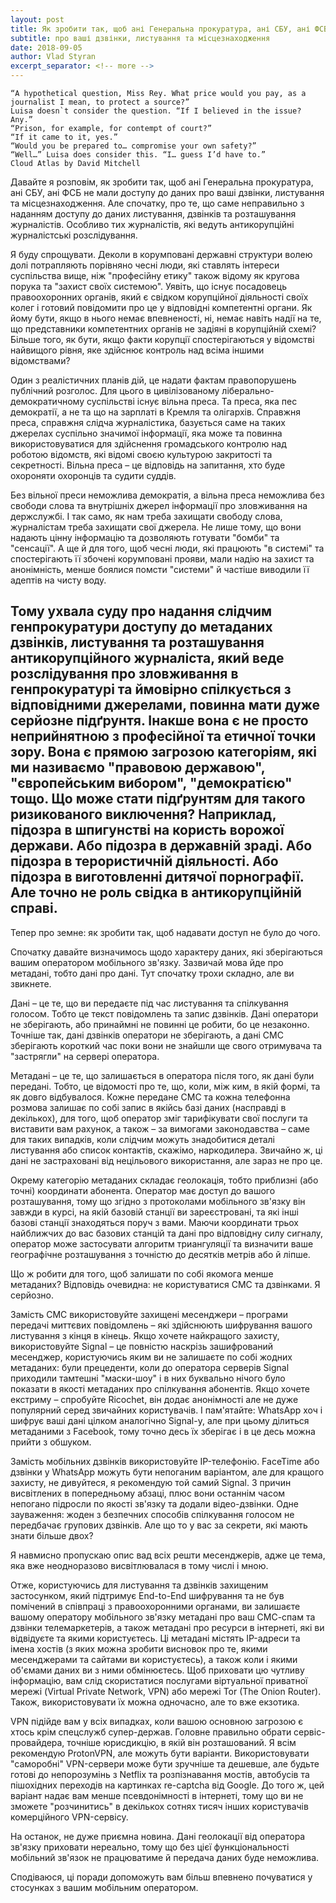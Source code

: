 ```yaml
---
layout: post
title: Як зробити так, щоб ані Генеральна прокуратура, ані СБУ, ані ФСБ не мали доступу до даних 
subtitle: про ваші дзвінки, листування та місцезнаходження
date: 2018-09-05
author: Vlad Styran
excerpt_separator: <!-- more -->
---
```

~~~
“A hypothetical question, Miss Rey. What price would you pay, as a journalist I mean, to protect a source?”
Luisa doesn`t consider the question. “If I believed in the issue? Any.”
“Prison, for example, for contempt of court?”
“If it came to it, yes.”
“Would you be prepared to… compromise your own safety?”
“Well…” Luisa does consider this. “I… guess I’d have to.”
Cloud Atlas by David Mitchell
~~~

Давайте я розповім, як зробити так, щоб ані Генеральна прокуратура, ані СБУ, ані ФСБ не мали доступу до даних про ваші дзвінки, листування та місцезнаходження. Але спочатку, про те, що саме неправильно з наданням доступу до даних листування, дзвінків та розташування журналістів. Особливо тих журналістів, які ведуть антикорупційні журналістські розслідування.
<!-- more -->

Я буду спрощувати. Деколи в корумповані державні структури волею долі потрапляють порівняно чесні люди, які ставлять інтереси суспільства вище, ніж "професійну етику" також відому як кругова порука та "захист своїх системою". Уявіть, що існує посадовець правоохоронних органів, який є свідком корупційної діяльності своїх колег і готовий повідомити про це у відповідні компетентні органи. Як йому бути, якщо в нього немає впевненості, ні, немає навіть надії на те, що представники компетентних органів не задіяні в корупційній схемі? Більше того, як бути, якщо факти корупції спостерігаються у відомстві найвищого рівня, яке здійснює контроль над всіма іншими відомствами? 

Один з реалістичних планів дій, це надати фактам правопорушень публічний розголос. Для цього в цивілізованому ліберально-демократичному суспільстві існує вільна преса. Та преса, яка пес демократії, а не та що на зарплаті в Кремля та олігархів. Справжня преса, справжня слідча журналістика, базується саме на таких джерелах суспільно значимої інформації, яка може та повинна використовуватися для здійснення громадського контролю над роботою відомств, які відомі своєю культурою закритості та секретності. Вільна преса – це відповідь на запитання, хто буде охороняти охоронців та судити суддів.

Без вільної преси неможлива демократія, а вільна преса неможлива без свободи слова та внутрішніх джерел інформації про зловживання на держслужбі. І так само, як нам треба захищати свободу слова, журналістам треба захищати свої джерела. Не лише тому, що вони надають цінну інформацію та дозволяють готувати "бомби" та "сенсації". А ще й для того, щоб чесні люди, які працюють "в системі" та спостерігають її збочені корумповані прояви, мали надію на захист та анонімність, менше боялися помсти "системи" й частіше виводили її адептів на чисту воду.

Тому ухвала суду про надання слідчим генпрокуратури доступу до метаданих дзвінків, листування та розташування антикорупційного журналіста, який веде розслідування про зловживання в генпрокуратурі та ймовірно спілкується з відповідними джерелами, повинна мати дуже серйозне підґрунтя. Інакше вона є не просто неприйнятною з професійної та етичної точки зору. Вона є прямою загрозою категоріям, які ми називаємо "правовою державою", "європейським вибором", "демократією" тощо. Що може стати підґрунтям для такого ризикованого виключення? Наприклад, підозра в шпигунстві на користь ворожої держави. Або підозра в державній зраді. Або підозра в терористичній діяльності. Або підозра в виготовленні дитячої порнографії. Але точно не роль свідка в антикорупційній справі.
------------------------------------------------------

Тепер про земне: як зробити так, щоб надавати доступ не було до чого.

Спочатку давайте визначимось щодо характеру даних, які зберігаються вашим оператором мобільного зв'язку. Зазвичай мова йде про метадані, тобто дані про дані. Тут спочатку трохи складно, але ви звикнете. 

Дані – це те, що ви передаєте під час листування та спілкування голосом. Тобто це текст повідомлень та запис дзвінків. Дані оператори не зберігають, або принаймні не повинні це робити, бо це незаконно. Точніше так, дані дзвінків оператори не зберігають, а дані СМС зберігають короткий час поки вони не знайшли ще свого отримувача та "застрягли" на сервері оператора.

Метадані – це те, що залишається в оператора після того, як дані були передані. Тобто, це відомості про те, що, коли, між ким, в якій формі, та як довго відбувалося. Кожне передане СМС та кожна телефонна розмова залишає по собі запис в якійсь базі даних (насправді в декількох), для того, щоб оператор зміг тарифікувати свої послуги та виставити вам рахунок, а також – за вимогами законодавства – саме для таких випадків, коли слідчим можуть знадобитися деталі листування або список контактів, скажімо, наркодилера. Звичайно ж, ці дані не застраховані від нецільового використання, але зараз не про це.

Окрему категорію метаданих складає геолокація, тобто приблизні (або точні) координати абонента. Оператор має доступ до вашого розташування, тому що згідно з протоколами мобільного зв'язку він завжди в курсі, на якій базовій станції ви зареєстровані, та які інші базові станції знаходяться поруч з вами. Маючи координати трьох найближчих до вас базових станцій та дані про відповідну силу сигналу, оператор може застосувати алгоритм триангуляції та визначити ваше географічне розташування з точністю до десятків метрів або й ліпше.

Що ж робити для того, щоб залишати по собі якомога менше метаданих? Відповідь очевидна: не користуватися СМС та дзвінками. Я серйозно.

Замість СМС використовуйте захищені месенджери – програми передачі миттєвих повідомлень – які здійснюють шифрування вашого листування з кінця в кінець. Якщо хочете найкращого захисту, використовуйте Signal – це повністю наскрізь зашифрований месенджер, користуючись яким ви не залишаєте по собі жодних метаданих: були прецеденти, коли до оператора серверів Signal приходили тамтешні "маски-шоу" і в них буквально нічого було показати в якості метаданих про спілкування абонентів. Якщо хочете екстриму – спробуйте Ricochet, він додає анонімності але не дуже популярний серед звичайних користувачів. І пам'ятайте: WhatsApp хоч і шифрує ваші дані цілком аналогічно Signal-у, але при цьому ділиться метаданими з Facebook, тому точно десь їх зберігає і в це десь можна прийти з обшуком.

Замість мобільних дзвінків використовуйте IP-телефонію. FaceTime або дзвінки у WhatsApp можуть бути непоганим варіантом, але для кращого захисту, не дивуйтеся, я рекомендую той самий Signal. З причин висвітлених в попередньому абзаці, плюс вони останнім часом непогано підросли по якості зв'язку та додали відео-дзвінки. Одне зауваження: жоден з безпечних способів спілкування голосом не передбачає групових дзвінків. Але що то у вас за секрети, які мають знати більше двох?

Я навмисно пропускаю опис вад всіх решти месенджерів, адже це тема, яка вже неодноразово висвітлювалася в тому числі і мною.

Отже, користуючись для листування та дзвінків захищеним застосунком, який підтримує End-to-End шифрування та не був помічений в співпраці з правоохоронними органами, ви залишаєте вашому оператору мобільного зв'язку метадані про ваш СМС-спам та дзвінки телемаркетерів, а також метадані про ресурси в інтернеті, які ви відвідуєте та якими користуєтесь. Ці метадані містять IP-адреси та імена хостів (з яких можна зробити висновок про те, якими месенджерами та сайтами ви користуєтесь), а також коли і якими об'ємами даних ви з ними обмінюєтесь. Щоб приховати цю чутливу інформацію, вам слід скористатися послугами віртуальної приватної мережі (Virtual Private Network, VPN) або мережі Tor (The Onion Router). Також, використовувати їх можна одночасно, але то вже екзотика.

VPN підійде вам у всіх випадках, коли вашою основною загрозою є хтось крім спецслужб супер-держав. Головне правильно обрати сервіс-провайдера, точніше юрисдикцію, в якій він розташований. Я всім рекомендую ProtonVPN, але можуть бути варіанти. Використовувати "саморобні" VPN-сервери може бути зручніше та дешевше, але будьте готові до непорозумінь з Netflix та розпізнавання мостів, автобусів та пішохідних переходів на картинках re-captcha від Google. До того ж, цей варіант надає вам менше псевдонімності в інтернеті, тому що ви не зможете "розчинитись" в декількох сотнях тисяч інших користувачів комерційного VPN-сервісу.

На останок, не дуже приємна новина. Дані геолокації від оператора зв'язку приховати нереально, тому що без цієї функціональності мобільний зв'язок не працюватиме й передача даних буде неможлива.

Сподіваюся, ці поради допоможуть вам більш впевнено почуватися у стосунках з вашим мобільним оператором.
